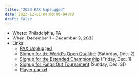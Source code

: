 ```yaml
---
title: "2023 PAX Unplugged"
date: 2023-12-01T00:00:00-04:00
draft: false
---
```


- Where:  Philadelphia, PA
- When: December 1 - December 3, 2023
- Links:
  - [PAX Unplugged](https://unplugged.paxsite.com/)
  - [Signup for the World's Open Qualifier](https://forms.gle/sCvTLSHvhkSeTPEz5) (Saturday, Dec. 2)
  - [Signup for the Estended Championship](https://forms.gle/8jaKfKrChFKuBQ9j9) (Friday, Dec. 1)
  - [Signup for Fangs Out Tournament](https://forms.gle/YCqDnMuqh6cHfmWn8) (Sunday, Dec. 3)) 
  - [Player packet](https://docs.google.com/document/d/1wXegZKScYfqmSx4jBVc5-kbcmlbf_9xzKmoQGP14IHs/edit?usp=drivesdk)